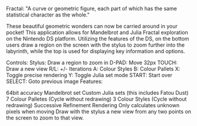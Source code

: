 Fractal: "A curve or geometric figure, each part of which has the same statistical character as the whole."

These beautiful geometric wonders can now be carried around in your pocket! This application allows for Mandelbrot and Julia Fractal exploration on the Nintendo DS platform. Utilizing the features of the DS, on the bottom users draw a region on the screen with the stylus to zoom further into the labyrinth, while the top is used for displaying key information and options.

Controls:
Stylus: Draw a region to zoom in
D-PAD: Move 32px
TOUCH: Draw a new view
R/L: +/- Iterations
A: Colour Styles
B: Colour Pallets
X: Toggle precise rendering
Y: Toggle Julia set mode
START: Start over
SELECT: Goto previous image
Features:

64bit accuracy
Mandelbrot set
Custom Julia sets (this includes Fatou Dust)
7 Colour Palletes (Cycle without redrawing)
3 Colour Styles (Cycle without redrawing)
Successive Refinement Rendering
Only calculates unknown pixels when moving
Draw with the stylus a new view from any two points on the screen to zoom to that view.